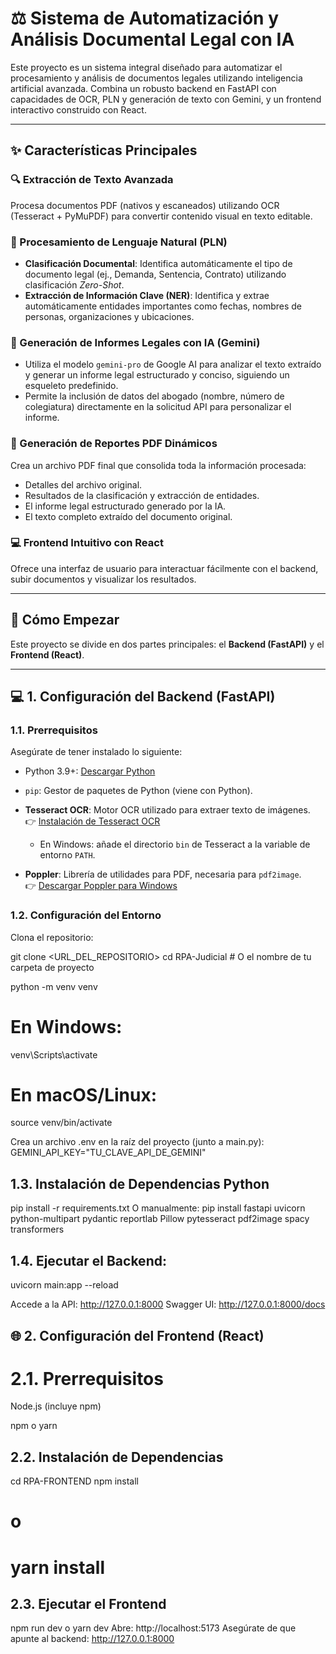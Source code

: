 # ⚖️ Sistema de Automatización y Análisis Documental Legal con IA

Este proyecto es un sistema integral diseñado para automatizar el procesamiento y análisis de documentos legales utilizando inteligencia artificial avanzada. Combina un robusto backend en FastAPI con capacidades de OCR, PLN y generación de texto con Gemini, y un frontend interactivo construido con React.

---

## ✨ Características Principales

### 🔍 Extracción de Texto Avanzada
Procesa documentos PDF (nativos y escaneados) utilizando OCR (Tesseract + PyMuPDF) para convertir contenido visual en texto editable.

### 🧠 Procesamiento de Lenguaje Natural (PLN)

- **Clasificación Documental**: Identifica automáticamente el tipo de documento legal (ej., Demanda, Sentencia, Contrato) utilizando clasificación *Zero-Shot*.
- **Extracción de Información Clave (NER)**: Identifica y extrae automáticamente entidades importantes como fechas, nombres de personas, organizaciones y ubicaciones.

### 📝 Generación de Informes Legales con IA (Gemini)

- Utiliza el modelo `gemini-pro` de Google AI para analizar el texto extraído y generar un informe legal estructurado y conciso, siguiendo un esqueleto predefinido.
- Permite la inclusión de datos del abogado (nombre, número de colegiatura) directamente en la solicitud API para personalizar el informe.

### 📄 Generación de Reportes PDF Dinámicos

Crea un archivo PDF final que consolida toda la información procesada:

- Detalles del archivo original.
- Resultados de la clasificación y extracción de entidades.
- El informe legal estructurado generado por la IA.
- El texto completo extraído del documento original.

### 💻 Frontend Intuitivo con React

Ofrece una interfaz de usuario para interactuar fácilmente con el backend, subir documentos y visualizar los resultados.

---

## 🚀 Cómo Empezar

Este proyecto se divide en dos partes principales: el **Backend (FastAPI)** y el **Frontend (React)**.

---

## 💻 1. Configuración del Backend (FastAPI)

### 1.1. Prerrequisitos

Asegúrate de tener instalado lo siguiente:

- Python 3.9+: [Descargar Python](https://www.python.org/downloads/)
- `pip`: Gestor de paquetes de Python (viene con Python).
- **Tesseract OCR**: Motor OCR utilizado para extraer texto de imágenes.  
  👉 [Instalación de Tesseract OCR](https://github.com/tesseract-ocr/tesseract)
  - En Windows: añade el directorio `bin` de Tesseract a la variable de entorno `PATH`.

- **Poppler**: Librería de utilidades para PDF, necesaria para `pdf2image`.  
  👉 [Descargar Poppler para Windows](http://blog.alivate.com.au/poppler-windows/)

### 1.2. Configuración del Entorno

Clona el repositorio:


git clone <URL_DEL_REPOSITORIO>
cd RPA-Judicial  # O el nombre de tu carpeta de proyecto

python -m venv venv

# En Windows:
venv\Scripts\activate

# En macOS/Linux:
source venv/bin/activate

Crea un archivo .env en la raíz del proyecto (junto a main.py):
GEMINI_API_KEY="TU_CLAVE_API_DE_GEMINI"

## 1.3. Instalación de Dependencias Python
pip install -r requirements.txt
O manualmente:
pip install fastapi uvicorn python-multipart pydantic reportlab Pillow pytesseract pdf2image spacy transformers

## 1.4. Ejecutar el Backend:
uvicorn main:app --reload

Accede a la API: http://127.0.0.1:8000
Swagger UI: http://127.0.0.1:8000/docs

## 🌐 2. Configuración del Frontend (React)
# 2.1. Prerrequisitos
Node.js (incluye npm)

npm o yarn

## 2.2. Instalación de Dependencias
cd RPA-FRONTEND
npm install
# o
# yarn install

## 2.3. Ejecutar el Frontend
npm run dev
o
yarn dev
Abre: http://localhost:5173
Asegúrate de que apunte al backend: http://127.0.0.1:8000


```bash





